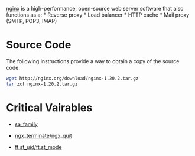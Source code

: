 [nginx](https://github.com/nginx/nginx) is a high-performance, open-source web server software that also functions as a:
	* Reverse proxy
	* Load balancer
	* HTTP cache
	* Mail proxy (SMTP, POP3, IMAP)

# Source Code

The following instructions provide a way to obtain a copy of the source code.

```bash
wget http://nginx.org/download/nginx-1.20.2.tar.gz
tar zxf nginx-1.20.2.tar.gz
```

# Critical Vairables

* [sa_family](sa_family.md)

* [ngx_terminate/ngx_quit](ngx_terminate_quit.md)

* [ft.st_uid/ft.st_mode](st_uid_mode.md)